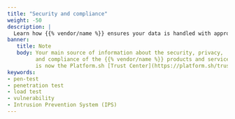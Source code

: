 ```yaml
---
title: "Security and compliance"
weight: -50
description: |
  Learn how {{% vendor/name %}} ensures your data is handled with appropriate care and according to industry standards.
banner:
   title: Note
   body: Your main source of information about the security, privacy,
         and compliance of the {{% vendor/name %}} products and services,
         is now the Platform.sh [Trust Center](https://platform.sh/trust-center/).
keywords:
- pen-test
- penetration test
- load test
- vulnerability
- Intrusion Prevention System (IPS)
---
```

